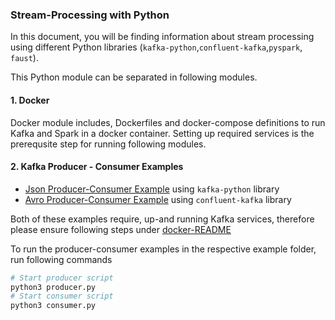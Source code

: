 ### Stream-Processing with Python

In this document, you will be finding information about stream processing 
using different Python libraries (`kafka-python`,`confluent-kafka`,`pyspark`, `faust`).

This Python module can be separated in following modules.

####  1. Docker
Docker module includes, Dockerfiles and docker-compose definitions to run Kafka and Spark in a docker container. Setting up required services is the prerequsite step for running following modules.

#### 2. Kafka Producer - Consumer Examples
- [Json Producer-Consumer Example](json_example) using `kafka-python` library
- [Avro Producer-Consumer Example](avro_example) using `confluent-kafka` library

Both of these examples require, up-and running Kafka services, therefore please ensure
following steps under [docker-README](docker/README.md)

To run the producer-consumer examples in the respective example folder, run following commands
```bash
# Start producer script
python3 producer.py
# Start consumer script
python3 consumer.py
```





